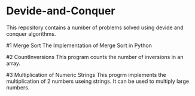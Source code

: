 # Devide-and-Conquer
This repository contains a number of problems solved using devide and conquer algorithms.

#1 Merge Sort
The Implementation of Merge Sort in Python 

#2 CountInversions
This program counts the number of inversions in an array.

#3 Multiplication of Numeric Strings
This progrm implements the multiplication of 2 numbers useing strings. It can be used to multiply large numbers.
